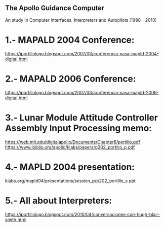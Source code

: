 ## The Apollo Guidance Computer
An study in Computer Interfaces, Interpreters and Autopilots (1998 - 2010)

# 1.- MAPALD 2004 Conference:
https://jportillolugo.blogspot.com/2007/03/conferencia-nasa-mapld-2004-digital.html

# 2.- MAPALD 2006 Conference:
https://jportillolugo.blogspot.com/2007/03/conferencia-nasa-mapld-2006-digital.html

# 3.- Lunar Module Attitude Controller Assembly Input Processing memo:
https://web.mit.edu/digitalapollo/Documents/Chapter8/portillo.pdf
https://www.ibiblio.org/apollo/klabs/papers/g202_portillo_p.pdf

# 4.- MAPLD 2004 presentation:
klabs.org/mapld04/presentations/session_p/p202_portillo_s.ppt

# 5.- All about Interpreters:
https://jportillolugo.blogspot.com/2010/04/conversaciones-con-hugh-blair-smith.html
